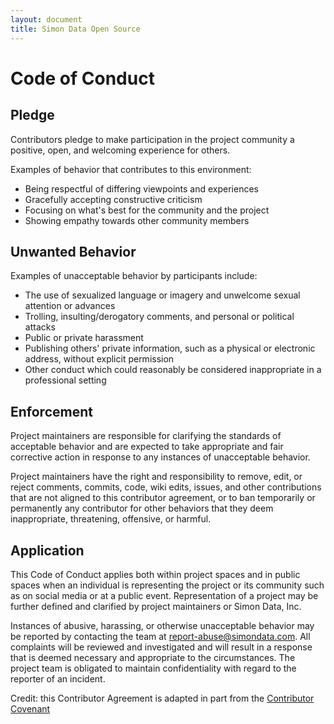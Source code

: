 ```yaml
---
layout: document
title: Simon Data Open Source
---
```


# Code of Conduct

## Pledge
Contributors pledge to make participation in the project community a positive, open, and welcoming experience for others.

Examples of behavior that contributes to this environment:

* Being respectful of differing viewpoints and experiences
* Gracefully accepting constructive criticism
* Focusing on what's best for the community and the project
* Showing empathy towards other community members

## Unwanted Behavior
Examples of unacceptable behavior by participants include:
* The use of sexualized language or imagery and unwelcome sexual attention or advances
* Trolling, insulting/derogatory comments, and personal or political attacks
* Public or private harassment
* Publishing others' private information, such as a physical or electronic address, without explicit permission
* Other conduct which could reasonably be considered inappropriate in a professional setting


## Enforcement
Project maintainers are responsible for clarifying the standards of acceptable behavior and are expected to take appropriate and fair corrective action in response to any instances of unacceptable behavior.

Project maintainers have the right and responsibility to remove, edit, or reject comments, commits, code, wiki edits, issues, and other contributions that are not aligned to this contributor agreement, or to ban temporarily or permanently any contributor for other behaviors that they deem inappropriate, threatening, offensive, or harmful.


## Application
This Code of Conduct applies both within project spaces and in public spaces when an individual is representing the project or its community such as on social media or at a public event. Representation of a project may be further defined and clarified by project maintainers or Simon Data, Inc.

Instances of abusive, harassing, or otherwise unacceptable behavior may be reported by contacting the team at report-abuse@simondata.com. All complaints will be reviewed and investigated and will result in a response that is deemed necessary and appropriate to the circumstances. The project team is obligated to maintain confidentiality with regard to the reporter of an incident.


Credit: this Contributor Agreement is adapted in part from the [Contributor Covenant](https://www.contributor-covenant.org/version/1/4/code-of-conduct.html)
